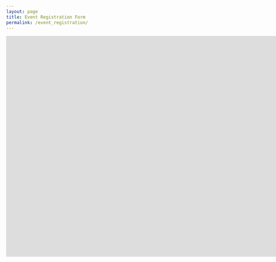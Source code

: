 ```yaml
---
layout: page
title: Event Registration Form
permalink: /event_registration/
---
```

<iframe src="https://docs.google.com/forms/d/e/1FAIpQLSfZFuvxST9qbOVK8rXtJcZUGpw_tgVliA6wDvnRZo9RZTUGjg/viewform?embedded=true" width="2000" height="600" frameborder="0" marginheight="0" marginwidth="0">Loading...</iframe>